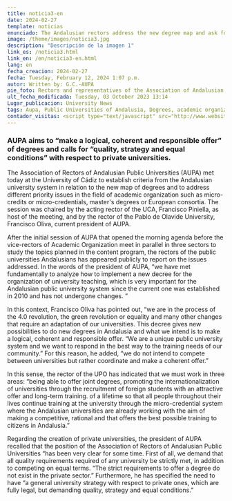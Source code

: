 ```yaml
---
title: noticia3-en
date: 2024-02-27
template: noticias
enunciado: The Andalusian rectors address the new degree map and ask for equality with respect to private universities
image: /theme/images/noticia3.jpg
description: "Descripción de la imagen 1"
link_es: /noticia3.html
link_en: /en/noticia3-en.html
lang: en
fecha_creacion: 2024-02-27
fecha: Tuesday, February 12, 2024 1:07 p.m.
autor: Written by: G.C.-AUPA
pie_foto: Rectors and representatives of the Association of Andalusian Public Universities (AUPA)
ult_fecha_modificada: Tuesday, 03 October 2023 13:14
Lugar_publicacion: University News
tags: Aupa, Public Universities of Andalusia, Degrees, academic organization, private universities
contador_visitas: <script type="text/javascript" src="http://www.websitegoodies.com/counter.php?id=75448&color=%231253bd"></script>
---
```


### AUPA aims to “make a logical, coherent and responsible offer” of degrees and calls for “quality, strategy and equal conditions” with respect to private universities.

The Association of Rectors of Andalusian Public Universities (AUPA) met today at the University of Cádiz to establish criteria from the Andalusian university system in relation to the new map of degrees and to address different priority issues in the field of academic organization such as micro-credits or micro-credentials, master's degrees or European consortia. The session was chaired by the acting rector of the UCA, Francisco Piniella, as host of the meeting, and by the rector of the Pablo de Olavide University, Francisco Oliva, current president of AUPA.

After the initial session of AUPA that opened the morning agenda before the vice-rectors of Academic Organization meet in parallel in three sectors to study the topics planned in the content program, the rectors of the public universities Andalusians has appeared publicly to report on the issues addressed. In the words of the president of AUPA, “we have met fundamentally to analyze how to implement a new decree for the organization of university teaching, which is very important for the Andalusian public university system since the current one was established in 2010 and has not undergone changes. ”

In this context, Francisco Oliva has pointed out, “we are in the process of the 4.0 revolution, the green revolution or equality and many other changes that require an adaptation of our universities. This decree gives new possibilities to do new degrees in Andalusia and what we intend is to make a logical, coherent and responsible offer. “We are a unique public university system and we want to respond in the best way to the training needs of our community.” For this reason, he added, “we do not intend to compete between universities but rather coordinate and make a coherent offer.”

In this sense, the rector of the UPO has indicated that we must work in three areas: “being able to offer joint degrees, promoting the internationalization of universities through the recruitment of foreign students with an attractive offer and long-term training. of a lifetime so that all people throughout their lives continue training at the university through the micro-credential system where the Andalusian universities are already working with the aim of making a competitive, rational and that offers the best possible training to citizens in Andalusia.”

Regarding the creation of private universities, the president of AUPA recalled that the position of the Association of Rectors of Andalusian Public Universities “has been very clear for some time. First of all, we demand that all quality requirements required of any university be strictly met, in addition to competing on equal terms. “The strict requirements to offer a degree do not exist in the private sector.” Furthermore, he has specified the need to have “a general university strategy with respect to private ones, which are fully legal, but demanding quality, strategy and equal conditions.”